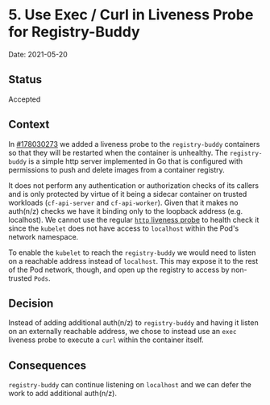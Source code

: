 # 5. Use Exec / Curl in Liveness Probe for Registry-Buddy

Date: 2021-05-20

## Status

Accepted

## Context

In [#178030273](https://www.pivotaltracker.com/story/show/178030273) we added a liveness probe to the `registry-buddy`
containers so that they will be restarted when the container is unhealthy. The `registry-buddy` is a simple http server
implemented in Go that is configured with permissions to push and delete images from a container registry.

It does not perform any authentication or authorization checks of its callers and is only protected by virtue of it being
a sidecar container on trusted workloads (`cf-api-server` and `cf-api-worker`). Given that it makes no auth(n/z) checks
we have it binding only to the loopback address (e.g. localhost). We cannot use the regular [`http` liveness probe](https://kubernetes.io/docs/tasks/configure-pod-container/configure-liveness-readiness-startup-probes/#define-a-liveness-http-request)
to health check it since the `kubelet` does not have access to `localhost` within the Pod's network namespace.

To enable the `kubelet` to reach the `registry-buddy` we would need to listen on a reachable address instead of `localhost`.
This may expose it to the rest of the Pod network, though, and open up the registry to access by non-trusted `Pods`.

## Decision

Instead of adding additional auth(n/z) to `registry-buddy` and having it listen on an externally reachable address, we chose
to instead use an `exec` liveness probe to execute a `curl` within the container itself.

## Consequences

`registry-buddy` can continue listening on `localhost` and we can defer the work to add additional auth(n/z).
